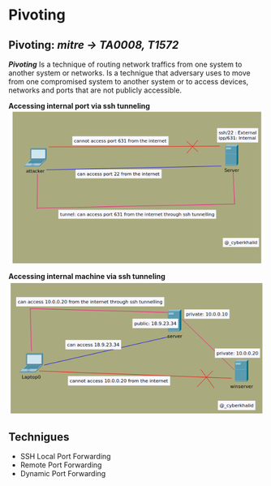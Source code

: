 # Pivoting

## Pivoting: _mitre -> TA0008, T1572_ <a href="#pivoting-mitre---ta0008-t1572" id="pivoting-mitre---ta0008-t1572"></a>

_**Pivoting**_ Is a technique of routing network traffics from one system to another system or networks. Is a technigue that adversary uses to move from one compromised system to another system or to access devices, networks and ports that are not publicly accessible.

**Accessing internal port via ssh tunneling** [![tunneling](https://raw.githubusercontent.com/cyberkhalid/cyberkhalid.github.io/main/assets/img/ipentest/tunneling.png)](https://raw.githubusercontent.com/cyberkhalid/cyberkhalid.github.io/main/assets/img/ipentest/tunneling.png)

**Accessing internal machine via ssh tunneling** [![machinetunnel](https://raw.githubusercontent.com/cyberkhalid/cyberkhalid.github.io/main/assets/img/ipentest/machinetunnel.png)](https://raw.githubusercontent.com/cyberkhalid/cyberkhalid.github.io/main/assets/img/ipentest/machinetunnel.png)

## Technigues <a href="#technigues" id="technigues"></a>

* SSH Local Port Forwarding
* Remote Port Forwarding
* Dynamic Port Forwarding

